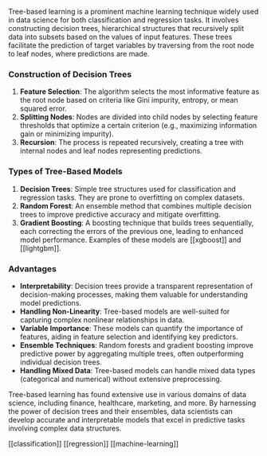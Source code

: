 Tree-based learning is a prominent machine learning technique widely used in data science for both classification and regression tasks. It involves constructing decision trees, hierarchical structures that recursively split data into subsets based on the values of input features. These trees facilitate the prediction of target variables by traversing from the root node to leaf nodes, where predictions are made.

### Construction of Decision Trees

1. **Feature Selection**: The algorithm selects the most informative feature as the root node based on criteria like Gini impurity, entropy, or mean squared error.
2. **Splitting Nodes**: Nodes are divided into child nodes by selecting feature thresholds that optimize a certain criterion (e.g., maximizing information gain or minimizing impurity).
3. **Recursion**: The process is repeated recursively, creating a tree with internal nodes and leaf nodes representing predictions.
    
### Types of Tree-Based Models

1. **Decision Trees**: Simple tree structures used for classification and regression tasks. They are prone to overfitting on complex datasets.
2. **Random Forest**: An ensemble method that combines multiple decision trees to improve predictive accuracy and mitigate overfitting.
3. **Gradient Boosting**: A boosting technique that builds trees sequentially, each correcting the errors of the previous one, leading to enhanced model performance. Examples of these models are [[xgboost]] and [[lightgbm]].    

### Advantages

- **Interpretability**: Decision trees provide a transparent representation of decision-making processes, making them valuable for understanding model predictions.
- **Handling Non-Linearity**: Tree-based models are well-suited for capturing complex nonlinear relationships in data.
- **Variable Importance**: These models can quantify the importance of features, aiding in feature selection and identifying key predictors.
- **Ensemble Techniques**: Random forests and gradient boosting improve predictive power by aggregating multiple trees, often outperforming individual decision trees.
- **Handling Mixed Data**: Tree-based models can handle mixed data types (categorical and numerical) without extensive preprocessing.

Tree-based learning has found extensive use in various domains of data science, including finance, healthcare, marketing, and more. By harnessing the power of decision trees and their ensembles, data scientists can develop accurate and interpretable models that excel in predictive tasks involving complex data structures.

[[classification]] [[regression]] [[machine-learning]]